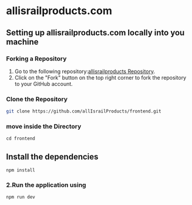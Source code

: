 # allisrailproducts.com

## Setting up allisrailproducts.com locally into you machine

### Forking a Repository

1. Go to the following repository:[allisrailproducts Repository](https://github.com/allIsrailProducts/frontend).
2. Click on the "Fork" button on the top right corner to fork the repository to your GitHub account.

### Clone the Repository

```bash
git clone https://github.com/allIsrailProducts/frontend.git
```

### move inside the Directory

```
cd frontend
```

## Install the dependencies

```
npm install
```

### 2.Run the application using 
```
npm run dev
```
 
 
